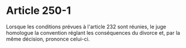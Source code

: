 # Article 250-1

Lorsque les conditions prévues à l'article 232 sont réunies, le juge homologue la convention réglant les conséquences du divorce et, par la même décision, prononce celui-ci.
